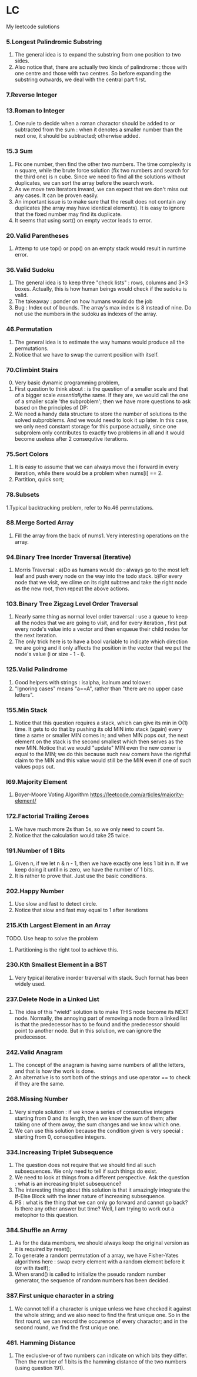 # LC
My leetcode sulotions
### 5.Longest Palindromic Substring
1. The general idea is to expand the substring from one position to two sides.
2. Also notice that, there are actually two kinds of palindrome : those with one centre and those with two centres. So before expanding the substring outwards, we deal with the central part first.
### 7.Reverse Integer
### 13.Roman to Integer
1. One rule to decide when a roman charactor should be added to or subtracted from the sum : when it denotes a smaller number than the next one, it should be subtracted; otherwise added.
### 15.3 Sum
1. Fix one number, then find the other two numbers. The time complexity is n square, while the brute force solution (fix two numbers and search for the third one) is n cube. Since we need to find all the solutions without duplicates, we can sort the array before the search work.
2. As we move two iterators inward, we can expect that we don't miss out any cases. It can be proven easily.
3. An important issue is to make sure that the result does not contain any duplicates (the array may have identical elements). It is easy to ignore that the fixed number may find its duplicate.
4. It seems that using sort() on empty vector leads to error.
### 20.Valid Parentheses
1. Attemp to use top() or pop() on an empty stack would result in runtime error.
### 36.Valid Sudoku
1. The general idea is to keep three "check lists" : rows, columns and 3*3 boxes. Actually, this is how human beings would check if the sudoku is valid.
2. The takeaway : ponder on how humans would do the job
3. Bug : Index out of bounds. The array's max index is 8 instead of nine. Do not use the numbers in the sudoku as indexes of the array. 
### 46.Permutation
1. The general idea is to estimate the way humans would produce all the permutations.
2. Notice that we have to swap the current position with itself.
### 70.Climbint Stairs
0. Very basic dynamic programming problem, 
1. First question to think about : is the question of a smaller scale and that of a bigger scale *essentially*the same. If they are, we would call the one of a smaller scale 'the subproblem'; then we have more questions to ask based on the principles of DP:
3. We need a handy data structure to store the number of solutions to the  solved subproblems. And we would need to look it up later. In this case, we only need constant storage for this purpose actually, since one subprolem only contributes to exactly two problems in all and it would become useless after 2 consequtive iterations.
### 75.Sort Colors
1. It is easy to assume that we can always move the i forward in every iteration, while there would be a  problem when nums[i] == 2.
2. Partition, quick sort;
### 78.Subsets
1.Typical backtracking problem, refer to No.46 permutations.
### 88.Merge Sorted Array
1. Fill the array from the back of nums1. Very interesting operations on the array.
### 94.Binary Tree Inorder Traversal (iterative)
1. Morris Traversal : a)Do as humans would do : always go to the most left leaf and push every node on the way into the todo stack. b)For every node that we visit, we clime on its right subtree and take the right node as the new root, then repeat the above actions.
### 103.Binary Tree Zigzag Level Order Traversal
1. Nearly same thing as normal level order traversal : use a queue to keep all the nodes that we are going to visit, and for every iteration , first put every node's value into a vector and then enqueue their child nodes for the next iteration.
2. The only trick here is to have a bool variable to indicate which direction we are going and it only affects the position in the vector that we put the node's value (i or size - 1 - i).
### 125.Valid Palindrome
1. Good helpers with strings : isalpha, isalnum and tolower.
2. "Ignoring cases" means "a==A", rather than "there are no upper case letters".
### 155.Min Stack
1. Notice that this question requires a stack, which can give its min in O(1) time.
 It gets to do that by pushing its old MIN into stack (again) every time a same or smaller MIN comes in; and when MIN pops out, the next element on the stack is the second smallest which then serves as the new MIN. Notice that we would "update" MIN even the new comer is equal to the MIN; we do this because such new comers have the rightful claim to the MIN and this value would still be the MIN even if one of such values pops out.
### l69.Majority Element
1. Boyer-Moore Voting Algorithm https://leetcode.com/articles/majority-element/
### 172.Factorial Trailing Zeroes
1. We have much more 2s than 5s, so we only need to count 5s.
2. Notice that the calculation would take 25 twice.
### 191.Number of 1 Bits
1. Given n, if we let n & n - 1, then we have exactly one less 1 bit in n. If we keep doing it until n is zero, we have the number of 1 bits.
2. It is rather to prove that. Just use the basic conditions.
### 202.Happy Number
1. Use slow and fast to detect circle.
2. Notice that slow and fast may equal to 1 after iterations
### 215.Kth Largest Element in an Array
TODO. Use heap to solve the problem
1. Partitioning is the right tool to achieve this.

### 230.Kth Smallest Element in a BST
1. Very typical iterative inorder traversal with stack. Such format has been widely used.
### 237.Delete Node in a Linked List
1. The idea of this "wield" solution is to make THIS node become its NEXT node. Normally, the annoying part of removing a node from a linked list is that the predecessor has to be found and the predecessor should point to another node. But in this solution, we can ignore the predecessor.
### 242.Valid Anagram 
1. The concept of the anagram is having same numbers of all the letters, and that is how the work is done.
2. An alternative is to sort both of the strings and use operator == to check if they are the same.

### 268.Missing Number
1. Very simple solution : if we know a series of consecutive integers starting from 0 and its length, then we know the sum of them; after taking one of them away, the sum changes and we know which one.
2. We can use this solution because the condition given is very special : starting from 0, consequtive integers.
### 334.Increasing Triplet Subsequence
1. The question does not require that we should find all such subsequences. We only need to tell if such things do exist.
2. We need to look at things from a different perspective. Ask the question : what is an increasing triplet subsequence?
3. The interesting thing about this solution is that it amazingly integrate the If-Else Block with the inner nature of increasing subsequence.
4. PS : what is the thing that we can only go forward and cannot go back? Is there any other answer but time? Well, I am trying to work out a metophor to this question.
### 384.Shuffle an Array
1. As for the data members, we should always keep the original version as it is required by reset();
2. To generate a random permutation of a array, we have Fisher-Yates algorithms here : swap every element with a random element before it (or with itself);
3. When srand() is called to initialize the pseudo random number generator, the sequence of random numbers has been decided. 
### 387.First unique character in a string
1. We cannot tell if a character is unique unless we have checked it against the whole string; and we also need to find the first unique one. So in the first round, we can record the occurence of every charactor; and in the second round, we find the first unique one.
### 461. Hamming Distance
1. The exclusive-or of two numbers can indicate on which bits they differ. Then the number of 1 bits is the hamming distance of the two numbers (using question 191).

